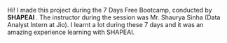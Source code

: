
Hi! I made this project during the 7 Days Free Bootcamp, conducted by <b> SHAPEAI
</b>.
The instructor during the session was Mr. Shaurya Sinha (Data Analyst Intern at Jio). I learnt a lot during these 7 days and it was an amazing experience learning with SHAPEAI.
<br>
